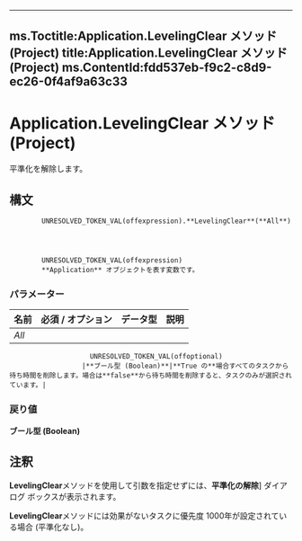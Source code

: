 

---
ms.Toctitle:Application.LevelingClear メソッド (Project)
title:Application.LevelingClear メソッド (Project)
ms.ContentId:fdd537eb-f9c2-c8d9-ec26-0f4af9a63c33
---
# Application.LevelingClear メソッド (Project)




平準化を解除します。

## 構文

            UNRESOLVED_TOKEN_VAL(offexpression).**LevelingClear**(**All**)




            UNRESOLVED_TOKEN_VAL(offexpression)
            **Application** オブジェクトを表す変数です。

### パラメーター

|**名前**|**必須 / オプション**|**データ型**|**説明**|
|---|---|---|---|
|*All*|
                        UNRESOLVED_TOKEN_VAL(offoptional)
                      |**ブール型 (Boolean)**|**True の**場合すべてのタスクから待ち時間を削除します。場合は**false**から待ち時間を削除すると、タスクのみが選択されています。|



### 戻り値
**ブール型 (Boolean)**





## 注釈
**LevelingClear**メソッドを使用して引数を指定せずには、**平準化の解除**] ダイアログ ボックスが表示されます。



**LevelingClear**メソッドには効果がないタスクに優先度 1000年が設定されている場合 (平準化なし)。




